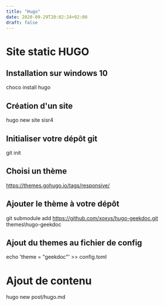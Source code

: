 ```yaml
---
title: "Hugo"
date: 2020-09-29T20:02:24+02:00
draft: false
---
```

# Site static HUGO

## Installation sur windows 10
choco install hugo 

## Création d'un site 
hugo new site sisr4 

## Initialiser votre dépôt git 
git init


## Choisi un thème 
https://themes.gohugo.io/tags/responsive/

## Ajouter le thème à votre dépôt 
git submodule add https://github.com/xoxys/hugo-geekdoc.git themes\hugo-geekdoc


## Ajout du themes au fichier de config
echo 'theme =  "geekdoc"' >> config.toml

# Ajout de contenu 
hugo new post/hugo.md
